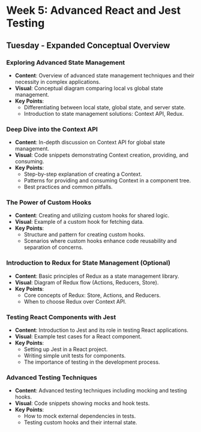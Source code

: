 # Week 5: Advanced React and Jest Testing

## Tuesday - Expanded Conceptual Overview

### Exploring Advanced State Management
- **Content**: Overview of advanced state management techniques and their necessity in complex applications.
- **Visual**: Conceptual diagram comparing local vs global state management.
- **Key Points**:
  - Differentiating between local state, global state, and server state.
  - Introduction to state management solutions: Context API, Redux.

### Deep Dive into the Context API
- **Content**: In-depth discussion on Context API for global state management.
- **Visual**: Code snippets demonstrating Context creation, providing, and consuming.
- **Key Points**:
  - Step-by-step explanation of creating a Context.
  - Patterns for providing and consuming Context in a component tree.
  - Best practices and common pitfalls.

### The Power of Custom Hooks
- **Content**: Creating and utilizing custom hooks for shared logic.
- **Visual**: Example of a custom hook for fetching data.
- **Key Points**:
  - Structure and pattern for creating custom hooks.
  - Scenarios where custom hooks enhance code reusability and separation of concerns.

### Introduction to Redux for State Management (Optional)
- **Content**: Basic principles of Redux as a state management library.
- **Visual**: Diagram of Redux flow (Actions, Reducers, Store).
- **Key Points**:
  - Core concepts of Redux: Store, Actions, and Reducers.
  - When to choose Redux over Context API.

### Testing React Components with Jest
- **Content**: Introduction to Jest and its role in testing React applications.
- **Visual**: Example test cases for a React component.
- **Key Points**:
  - Setting up Jest in a React project.
  - Writing simple unit tests for components.
  - The importance of testing in the development process.

### Advanced Testing Techniques
- **Content**: Advanced testing techniques including mocking and testing hooks.
- **Visual**: Code snippets showing mocks and hook tests.
- **Key Points**:
  - How to mock external dependencies in tests.
  - Testing custom hooks and their internal state.
